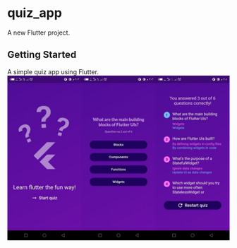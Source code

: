 # quiz_app

A new Flutter project.

## Getting Started

A simple quiz app using Flutter.
![Project Screenshot](project_screenshot.jpg)
